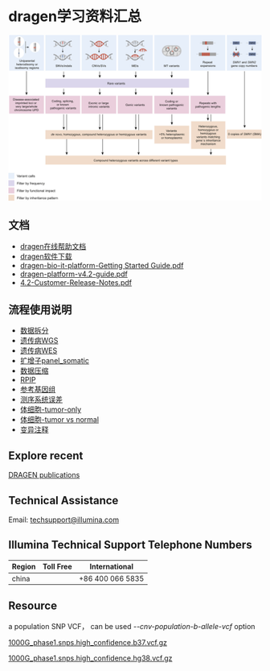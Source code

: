 # dragen学习资料汇总

![WGS_bioinformatics_pipeline.jpg](./WGS_bioinformatics_pipeline.jpg)

## 文档

- [dragen在线帮助文档](https://support-docs.illumina.com/SW/dragen_v42/Content/SW/FrontPages/DRAGEN.htm)
- [dragen软件下载](https://sapac.support.illumina.com/sequencing/sequencing_software/dragen-bio-it-platform.html?langsel=/my/)
- [dragen-bio-it-platform-Getting Started Guide.pdf](Dcouments/dragen-bio-it-platform-Getting-Started-Guide.pdf)
- [dragen-platform-v4.2-guide.pdf](Dcouments/dragen-platform-v4.2-guide.pdf)
- [4.2-Customer-Release-Notes.pdf](Dcouments/4.2-Customer-Release-Notes.pdf)

## 流程使用说明

- [数据拆分](bcl2fastq/README.md)
- [遗传病WGS](WGS_germline/README.md)
- [遗传病WES](WES_germline/README.md)
- [扩增子panel_somatic](Amplicon_somatic/README.md)
- [数据压缩](ora-compression/README.md)
- [RPIP](RPIP/README.md)
- [参考基因组](hash_build/README.md)
- [测序系统误差](Systematic_noise_filtering/README.md)
- [体细胞-tumor-only](somatic_tumor_only/README.md)
- [体细胞-tumor vs normal](somatic_tumor_normal/README.md)
- [变异注释](./annotation/README.md)



## Explore recent

[DRAGEN publications](https://developer.illumina.com/news-updates/dragen-publications) 


## Technical Assistance

Email: techsupport@illumina.com

## Illumina Technical Support Telephone Numbers

|Region | Toll Free |International|
|-------|-----------|------------|
|china |           | +86 400 066 5835|

## Resource

a population SNP VCF， can be used *--cnv-population-b-allele-vcf* option

[1000G_phase1.snps.high_confidence.b37.vcf.gz](https://storage.googleapis.com/gcp-public-data--broad-references/hg19/v0/1000G_phase1.snps.high_confidence.b37.vcf.gz)

[1000G_phase1.snps.high_confidence.hg38.vcf.gz](https://storage.googleapis.com/gcp-public-data--broad-references/hg38/v0/1000G_phase1.snps.high_confidence.hg38.vcf.gz)